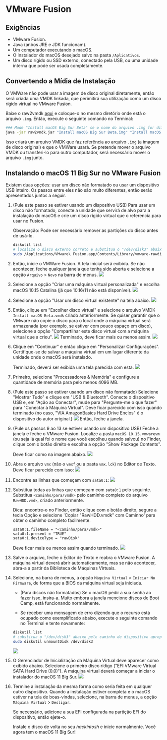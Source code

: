 # VMware Fusion

## Exigências

* VMware Fusion.
* Java (anbos JRE e JDK funcionam).
* Um computador executando o macOS.
* O Instalador do macOS desejado salvo na pasta `/Aplicativos`.
* Um disco rígido ou SSD externo, conectado pela USB, ou uma unidade interna que pode ser usada completamente.

## Convertendo a Mídia de Instalação

O VMWare não pode usar a imagem de disco original diretamente, então será criada uma VMDK linkada, que perimitirá sua utilização como um disco rígido virtual no VMware Fusion.

Baixe o raw2vmdk [aqui](../../extra-files/raw2vmdk.jar) e coloque-o no mesmo diretório onde está o arquivo `.img`. Então, execute o seguinte comando no Terminal:

```bash
### Mude "Install macOS Big Sur Beta" se o nome do arquivo .img for diferente.
java -jar raw2vmdk.jar "Install macOS Big Sur Beta.img" "Install macOS Big Sur Beta.vmdk"
```

Isso criará um arquivo VMDK que faz referência ao arquivo `.img` (a imagem de disco original) e que o VMWare usará. Se pretende mover o arquivo VMDK ou transferi-lo para outro computador, será necessário mover o arquivo `.img` junto.

## Instalando o macOS 11 Big Sur no VMware Fusion

Existem duas opções: usar um disco não formatado ou usar um dispositivo USB inteiro. Os passos entre eles não são muito diferentes, então serão apresentados juntos a seguir.

1. (Pule este passo se estiver usando um dispositivo USB) Para usar um disco não formatado, conecte a unidade que servirá de alvo para a instalação do macOS e crie um disco rígido virtual que o referencia para usar no Fusion.

    Observação: Pode ser necessário remover as partições do disco antes de usá-lo.

    ```bash
    diskutil list
    # localize o disco externo correto e substitua o "/dev/disk3" abaixo com o caminho do dispositivo.
    sudo /Applications/VMware\ Fusion.app/Contents/Library/vmware-rawdiskCreator create /dev/disk3 fullDevice RawHDD ide
    ```

2. Então, inicie o VMWare Fusion. A tela inicial será exibida. Se não acontecer, feche qualquer janela que tenha sido aberta e selecione a opção `Arquivo` > `Novo` na barra de menus.
    ![](../../images/extras/big-sur/fusion/homepage.png)
3. Selecione a opção "Criar uma máquina virtual personalizada" e escolha macOS 10.15 Catalina (já que 10.16/11 não está disponível).
    ![](../../images/extras/big-sur/fusion/choose-os.png)
4. Selecione a opção "Usar um disco virtual existente" na tela abaixo.
    ![](../../images/extras/big-sur/fusion/choose-virtual-disk.png)
5. Então, clique em "Escolher disco virtual" e selecione o arquivo VMDK `Install macOS Beta.vmdk` criado anteriormente. Se quiser garantir que o VMware não copie o disco para o local onde a máquina virtual será armazenada (por exemplo, se estiver com pouco espaço em disco), selecione a opção "Compartilhar este disco virtual com a máquina virtual que a criou".
    ![](../../images/extras/big-sur/fusion/choose-virtual-disk-finder.png)
    Terminado, deve ficar mais ou menos assim.
    ![](../../images/extras/big-sur/fusion/choose-virtual-disk-filled.png)
6. Clique em "Continuar" e então clique em "Personalizar Configurações". Certifique-se de salvar a máquina virtual em um lugar diferente da unidade onde o macOS será instalado.

    Terminado, deverá ser exibida uma tela parecida com esta.
    ![](../../images/extras/big-sur/fusion/vm-settings-home.png)
7. Primeiro, selecione "Processadores & Memória" e configure a quantidade de memória para pelo menos 4096 MB.
8. (Pule este passo se estiver usando um disco não formatado) Selecione "Mostrar Tudo" e clique em "USB & Bluetooth". Conecte o dispositivo USB e, em "Ação ao Conectar", mude para "Pergunte-me o que fazer" para "Conectar à Máquina Virtual". Deve ficar parecido com isso quando terminado (no caso, "VIA AmazonBasics Hard Drive Enclos" é o dispositivo do autor original.)
    ![](../../images/extras/big-sur/fusion/vm-settings-usb.png)
    Então, feche a janela.
9. (Pule os passos 9 ao 13 se estiver usando um dispositivo USB) Feche a janela e feche o VMware Fusion. Localize a pasta `macOS 10.15.vmwarevm` (ou seja lá qual foi o nome que você escolheu quando salvou) no Finder, clique com o botão direito e escolha a opção "Show Package Contents".

    Deve ficar como na imagem abaixo.
    ![](../../images/extras/big-sur/fusion/vm-folder.png)
10. Abra o arquivo `vmx` (não o `vmxf` ou a pasta `vmx.lck`) no Editor de Texto. Deve ficar parecido com isso:
    ![](../../images/extras/big-sur/fusion/vmx-initial.png)
11. Encontre as linhas que começam com `sata0:1`:
    ![](../../images/extras/big-sur/fusion/vmx-find.png)
12. Substitua todas as linhas que começam com `sata0:1` pelo seguinte. Substitua `<caminho/para/vmdk>` pelo caminho completo do arquivo `RawHDD.vmdk`, criado anteriormente.

    Dica: encontre-o no Finder, então clique com o botão direito, segure a tecla Opção e selecione 'Copiar "RawHDD.vmdk" com Caminho' para obter o caminho completo facilmente.

    ```
    sata0:1.fileName = "<caminho/para/vmdk>"
    sata0:1.present = "TRUE"
    sata0:1.deviceType = "rawDisk"
    ```

    Deve ficar mais ou menos assim quando terminado.
    ![](../../images/extras/big-sur/fusion/vmx-edited.png)
13. Salve o arquivo, feche o Editor de Texto e reabra o VMware Fusion. A máquina virtual deverá abrir automaticamente, mas se não acontecer, abra-a a partir da Biblioteca de Máquinas Virtuais.

14. Selecione, na barra de menus, a opção `Máquina Virtual` > `Iniciar No Firmware`, de forma que a BIOS da máquina virtual seja iniciada.

    * (Para discos não formatados) Se o macOS pedir a sua senha ao fazer isso, insira-a. Muito embora a janela mencione discos de Boot Camp, está funcionando normalmente.

    * Se receber uma mensagem de erro dizendo que o recurso está ocupado como exemplificado abaixo, execute o seguinte comando no Terminal e tente novamente:

    ```bash
    diskutil list
    # substitua o "/dev/disk3" abaixo pelo caminho de dispositivo apropriado. Para o disco não formatado, o caminho foi descoberto anteriormente.
    sudo diskutil unmountDisk /dev/disk3
    ```

    ![](../../images/extras/big-sur/fusion/vm-in-use-error.png)
15. O Gerenciador de Inicialização da Máquina Virtual deve aparecer como exibido abaixo. Selecione o primeiro disco rídigo ("EFI VMware Virtual SATA Hard Drive (0.0)"). A máquina virtual deverá começar a iniciar o instalador do macOS 11 Big Sur.
    ![](../../images/extras/big-sur/fusion/vm-boot-manager.png)
16. Termine a instalação da mesma forma como seria feita em qualquer outro dispositivo.
    Quando a instalação estiver completa e o macOS estiver na tela de boas-vindas, selecione, na barra de menus, a opção `Máquina Virtual` > `Desligar`.

    Se necessário, adicione a sua EFI configurada na partição EFI do dispositivo, então ejete-o.

    Instale o disco de volta no seu *hackintosh* e inicie normalmente. Você agora tem o macOS 11 Big Sur!
